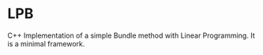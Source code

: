# LPB
C++ Implementation of a simple Bundle method with Linear Programming. It is a minimal framework.
